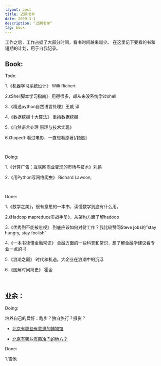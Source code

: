 ```yaml
---
layout: post
title: 近期书单
date: 2099-1-1
description: “近期书单”
tag: book
---   
```


工作之后，工作占据了大部分时间，看书时间越来越少。
在这里记下要看的书和短期的计划，用于自我记录。


## Book:

Todo:

1.《机器学习系统设计》 Willi Richert

2.《Shell脚本学习指南》 用得很多，却从来没系统学过shell

3.《精通python自然语言处理》王威 译

4.《数据挖掘十大算法》 重拾数据挖掘

5.《自然语言处理 原理与技术实现》

6.《fipped》 看过电影，一直想看原著[/捂脸]

<br/>

Doing:

1.《计算广告：互联网商业变现的市场与技术》刘鹏

2.《用Python写网络爬虫》 Richard Lawson; 

<br/>

Done:

1.《数学之美》，很有意思的一本书，读懂数学到底有什么用。

2.《Hadoop mapreduce实战手册》，从架构方面了解hadoop

3.《优秀到不能被忽视》 到底应该如何对待工作？我比较赞同Steve jobs的”stay hungry, stay foolish”

4.《一本书读懂金融常识》 金融方面的一些科普和常识，想了解金融学建议看专业一点的书

5.《浪潮之巅》 时代和机遇，大企业在浪潮中的沉浮

6.《图解时间简史》 霍金


<br/>

## 业余：

Doing:

培养自己的爱好：跑步？独自旅行？摄影？

* [北京有哪些有意思的博物馆](https://www.zhihu.com/question/20405263)

* [北京有哪些有趣冷门的地方？](https://www.zhihu.com/question/38015642/answer/101520052)

Done:

1.吉他


